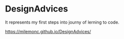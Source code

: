 # DesignAdvices

It represents my first steps into journy of lerning to code.

https://milemonc.github.io/DesignAdvices/
